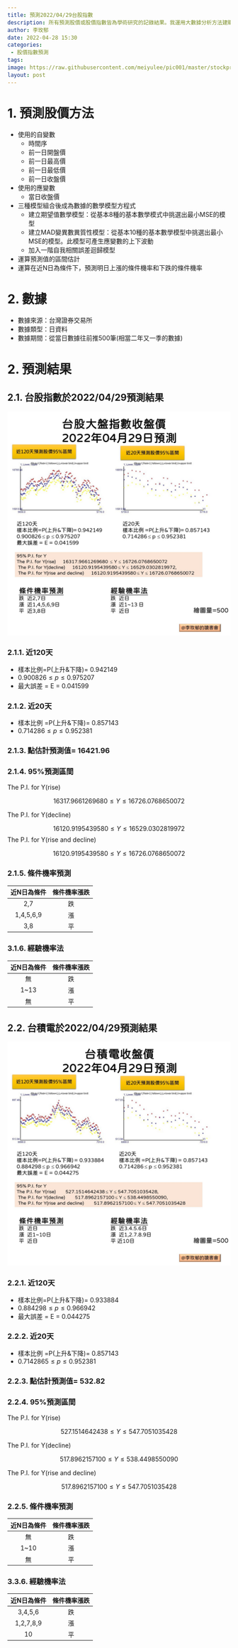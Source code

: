 ```yaml
---
title: 預測2022/04/29台股指數
description: 所有預測股價或股價指數皆為學術研究的記錄結果。我運用大數據分析方法建購股價或股價指數的數學模型，再由數學模型得到預測值。反覆1億次，得到預測值的抽樣分配，進行區間估計和機率計算。所有結果僅供參考，投資人因參考本文產生投資損益皆與作者無關。
author: 李玫郁
date: 2022-04-28 15:30
categories:
 - 股價指數預測
tags: 
image: https://raw.githubusercontent.com/meiyulee/pic001/master/stockpredict/20220429_prediction_stock_prices_TWI.jpg
layout: post
---
```




# 1. 預測股價方法

- 使用的自變數
  - 時間序
  - 前一日開盤價
  - 前一日最高價
  - 前一日最低價
  - 前一日收盤價
- 使用的應變數
  - 當日收盤價
- 三種模型組合後成為數據的數學模型方程式
  - 建立期望值數學模型：從基本8種的基本數學模式中挑選出最小MSE的模型
   - 建立MAD變異數異質性模型：從基本10種的基本數學模型中挑選出最小MSE的模型。此模型可產生應變數的上下波動
   - 加入一階自我相關誤差迴歸模型
- 運算預測值的區間估計
- 運算在近N日為條件下，預測明日上漲的條件機率和下跌的條件機率

# 2. 數據

- 數據來源：台灣證券交易所
- 數據類型：日資料
- 數據期間：從當日數據往前推500筆(相當二年又一季的數據)

# 2. 預測結果

## 2.1. 台股指數於2022/04/29預測結果

![](https://raw.githubusercontent.com/meiyulee/pic001/master/stockpredict/20220429_prediction_stock_prices_TWI.jpg)

### 2.1.1. 近120天

- 樣本比例=P(上升&下降)= 0.942149
- $0.900826 \leq p \leq 0.975207$
- 最大誤差 = E = 0.041599

### 2.1.2. 近20天

- 樣本比例 =P(上升&下降)= 0.857143
- $0.714286 \leq p \leq 0.952381$

### 2.1.3. 點估計預測值= 16421.96

### 2.1.4. 95%預測區間

The P.I. for Y(rise)

$$16317.9661269680  \leq Y \leq 16726.0768650072$$

The P.I. for Y(decline)

$$16120.9195439580 \leq Y \leq 16529.0302819972$$
The P.I. for Y(rise and decline)

$$16120.9195439580 \leq Y \leq 16726.0768650072$$


### 2.1.5. 條件機率預測

| 近N日為條件|條件機率漲跌|
| :----: | :----: |
| 2,7 | 跌 |
| 1,4,5,6,9 | 漲 |
| 3,8 | 平 |

### 3.1.6. 經驗機率法

| 近N日為條件|條件機率漲跌|
| :----: | :----: |
| 無 | 跌 |
| 1~13 | 漲 |
| 無 | 平 |

## 2.2. 台積電於2022/04/29預測結果

![](https://raw.githubusercontent.com/meiyulee/pic001/master/stockpredict/20220429_prediction_stock_prices_TWSC.jpg)

### 2.2.1. 近120天

- 樣本比例=P(上升&下降)= 0.933884
- $0.884298 \leq p \leq 0.966942$
- 最大誤差 = E = 0.044275

### 2.2.2. 近20天

- 樣本比例 =P(上升&下降)= 0.857143
- $0.7142865 \leq p \leq 0.952381$

### 2.2.3. 點估計預測值= 532.82

### 2.2.4. 95%預測區間

The P.I. for Y(rise)

$$527.1514642438 \leq Y \leq 547.7051035428$$

The P.I. for Y(decline)

$$517.8962157100 \leq Y \leq 538.4498550090$$

The P.I. for Y(rise and decline)

$$517.8962157100 \leq Y \leq 547.7051035428$$

### 2.2.5. 條件機率預測

| 近N日為條件|條件機率漲跌|
| :----: | :----: |
| 無 | 跌 |
| 1~10 | 漲 |
| 無 | 平 |

### 3.3.6. 經驗機率法

| 近N日為條件|條件機率漲跌|
| :----: | :----: |
| 3,4,5,6 | 跌 |
| 1,2,7,8,9 | 漲 |
| 10 | 平 |



